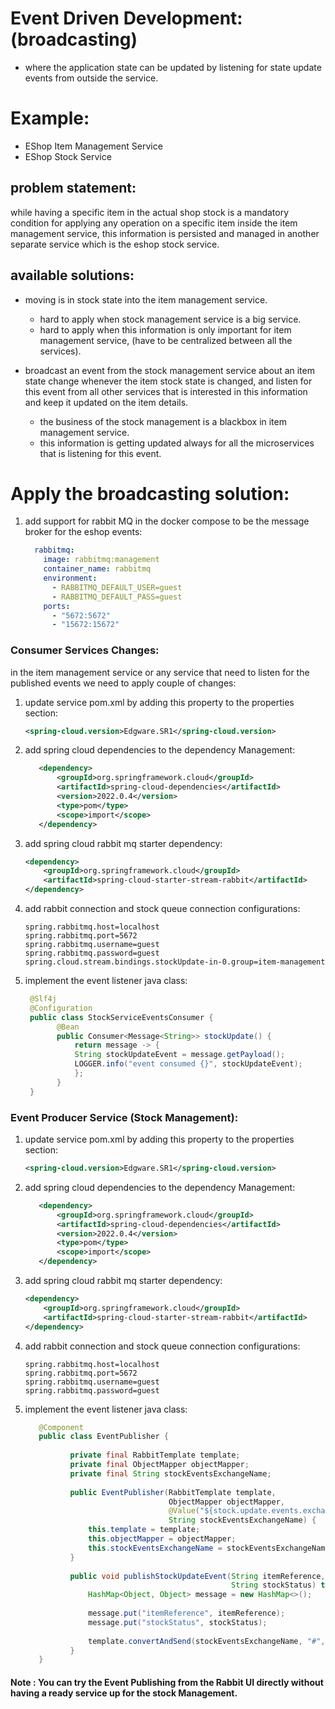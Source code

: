 # Event Driven Development: (broadcasting)

- where the application state can be updated by listening for state update events from outside the service.

# Example: 
  - EShop Item Management Service
  - EShop Stock Service

## problem statement:
while having a specific item in the actual shop stock is a mandatory condition for applying any operation on a specific item inside the item management service, this information is persisted and managed in another separate service which is the eshop stock service.

## available solutions:

- moving is in stock state into the item management service.
  - hard to apply when stock management service is a big service. 
  - hard to apply when this information is only important for item management service, 
     (have to be centralized between all the services). 

- broadcast an event from the stock management service about an item state change whenever the item stock state is changed, and listen for this event from all other services that is interested in this information and keep it updated on the item details.
  - the business of the stock management is a blackbox in item management service.
  - this information is getting updated always for all the microservices that is listening for this event.



# Apply the broadcasting solution:

1. add support for rabbit MQ in the docker compose to be the message broker for the eshop events:
    ```yaml
      rabbitmq:
        image: rabbitmq:management
        container_name: rabbitmq
        environment:
          - RABBITMQ_DEFAULT_USER=guest
          - RABBITMQ_DEFAULT_PASS=guest
        ports:
          - "5672:5672"
          - "15672:15672"
    ```

### Consumer Services Changes:
in the item management service or any service that need to listen for the published events we need to apply couple of changes:
1. update service pom.xml by adding this property to the properties section:
      ```xml
      <spring-cloud.version>Edgware.SR1</spring-cloud.version>
      ```
2. add spring cloud dependencies to the dependency Management:
     ```xml
        <dependency>
            <groupId>org.springframework.cloud</groupId>
            <artifactId>spring-cloud-dependencies</artifactId>
            <version>2022.0.4</version>
            <type>pom</type>
            <scope>import</scope>
        </dependency>
     ```
3. add spring cloud rabbit mq starter dependency:
     ```xml
     <dependency>
         <groupId>org.springframework.cloud</groupId>
         <artifactId>spring-cloud-starter-stream-rabbit</artifactId>
     </dependency>
     ```
4. add rabbit connection and stock queue connection configurations:
     ```properties
     spring.rabbitmq.host=localhost
     spring.rabbitmq.port=5672
     spring.rabbitmq.username=guest
     spring.rabbitmq.password=guest
     spring.cloud.stream.bindings.stockUpdate-in-0.group=item-management
     ```
5. implement the event listener java class:
     ```java
      @Slf4j
      @Configuration
      public class StockServiceEventsConsumer {
            @Bean
            public Consumer<Message<String>> stockUpdate() {
                return message -> {
                String stockUpdateEvent = message.getPayload();
                LOGGER.info("event consumed {}", stockUpdateEvent);
                };
            }
      }
      ```


### Event Producer Service (Stock Management):
1. update service pom.xml by adding this property to the properties section:
      ```xml
      <spring-cloud.version>Edgware.SR1</spring-cloud.version>
      ```
2. add spring cloud dependencies to the dependency Management:
     ```xml
        <dependency>
            <groupId>org.springframework.cloud</groupId>
            <artifactId>spring-cloud-dependencies</artifactId>
            <version>2022.0.4</version>
            <type>pom</type>
            <scope>import</scope>
        </dependency>
     ```
3. add spring cloud rabbit mq starter dependency:
     ```xml
     <dependency>
         <groupId>org.springframework.cloud</groupId>
         <artifactId>spring-cloud-starter-stream-rabbit</artifactId>
     </dependency>
     ```
4. add rabbit connection and stock queue connection configurations:
     ```properties
     spring.rabbitmq.host=localhost
     spring.rabbitmq.port=5672
     spring.rabbitmq.username=guest
     spring.rabbitmq.password=guest
     ```
5. implement the event listener java class:
     ```java
        @Component
        public class EventPublisher {
               
               private final RabbitTemplate template;
               private final ObjectMapper objectMapper;
               private final String stockEventsExchangeName;
               
               public EventPublisher(RabbitTemplate template,
                                     ObjectMapper objectMapper,
                                     @Value("${stock.update.events.exchangeName:stockUpdate-in-0}")
                                     String stockEventsExchangeName) {
                   this.template = template;
                   this.objectMapper = objectMapper;
                   this.stockEventsExchangeName = stockEventsExchangeName;
               }
               
               public void publishStockUpdateEvent(String itemReference,
                                                   String stockStatus) throws JsonProcessingException {
                   HashMap<Object, Object> message = new HashMap<>();
               
                   message.put("itemReference", itemReference);
                   message.put("stockStatus", stockStatus);
               
                   template.convertAndSend(stockEventsExchangeName, "#", objectMapper.writeValueAsString(message));
               }
        }
    ```



#### Note : You can try the Event Publishing from the Rabbit UI directly without having a ready service up for the stock Management.